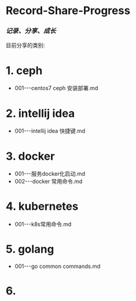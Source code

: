 # Record-Share-Progress
### **_记录、分享、成长_**
目前分享的类别:  
# 1. ceph 
- 001---centos7 ceph 安装部署.md

# 2. intellij idea 
- 001---intellij idea 快捷键.md  

# 3. docker  
- 001---服务docker化启动.md  
- 002---docker 常用命令.md 

# 4. kubernetes 
- 001---k8s常用命令.md   

# 5. golang  
- 001---go common commands.md  

# 6. 
